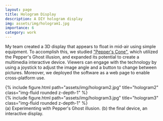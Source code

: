 ```yaml
---
layout: page
title: Hologram Display
description: A DIY hologram display
img: assets/img/hologram1.jpg
importance: 6
category: work
---
```


My team created a 3D display that appears to float in mid-air using simple equipment. To accomplish this, we studied ["Pepper's Cone"](https://doi.org/10.1145/3126594.3126602), which utilized the Pepper's Ghost illusion, and expanded its potential to create a multimedia interactive device. Viewers can engage with the technology by using a joystick to adjust the image angle and a button to change between pictures. Moreover, we deployed the software as a web page to enable cross-platform use.

<div class="row">
    <div class="col-sm mt-3 mt-md-0">
        {% include figure.html path="assets/img/hologram2.jpg" title="hologram2" class="img-fluid rounded z-depth-1" %}
    </div>
    <div class="col-sm mt-3 mt-md-0">
        {% include figure.html path="assets/img/hologram3.jpg" title="hologram3" class="img-fluid rounded z-depth-1" %}
    </div>
</div>
<div class="caption">
    (a) Experimenting with Pepper's Ghost illusion. (b) the final device, an interactive display.
</div>
